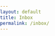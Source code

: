 ```yaml
---
layout: default
title: Inbox
permalink: /inbox/
---
```

<body class="light">
<html lang="en">
<head>
    <meta charset="UTF-8">
    <meta name="viewport" content="width=device-width, initial-scale=1.0">
    <title>Email Message Page</title>
    <style>
        .message {
            border: 1px solid #ccc;
            padding: 10px;
            margin-bottom: 10px;
        }
        .compose-btn {
            background-color: #002147;
            color: white;
            padding: 10px 20px;
            border: 2px solid black;
            cursor: pointer;
            text-decoration: none;
            display: inline-block;
            margin-bottom: 32px;
            border-color: #91976cff;
            border-radius: 25px;
        }
        body {
            font-family: Arial, sans-serif;
            margin: 0;
            padding: 0;
            display: flex;
            flex-direction: column;
            height: 100vh;
        }
        .container {
            display: flex;
            flex: 1;
            gap: 30px; 
        }
        .sidebar {
            width: 30%;
            background-color: #002147ff;
            overflow-y: auto;
            border-radius: 25px;
        }
        .main-content {
            width: 70%;
            padding: 20px;
            overflow-y: auto;
            background-color: #eaeaea;
            border-radius: 25px;
        }
        .email-item {
            padding: 15px;
            border-bottom: 1px solid #ddd;
            cursor: pointer;
        }
        .email-item:hover {
            background-color: #eaeaea;
        }
        .email-content {
            padding: 20px;
            background-color: #eaeaea;
            color: #002147ff;
        }
        .hr
        @media (max-width: 768px) {
            .container {
                flex-direction: column;
            }
            .sidebar, .main-content {
                width: 100%;
            }
        }

    </style>
</head>
<body>
    <h1>Inbox</h1>
    <a href="{{site.baseurl}}/message/"><button class="compose-btn">Compose</button></a>
    <div class="container">
        <div class="sidebar" id="message-list">
            <!-- Add more email items here -->
        </div>
        <div class="main-content">
            <div class="email-content" id="message-content">
                <h2>Email Subject</h2>
                <p>From: Sender Name</p>
                <p>Date: Date and Time</p>
                <hr>
                <p>Email body content goes here...</p>
            </div>
        </div>
    </div>
    <div id="inbox-messages"></div>
    <script>
  window.onload = (event) => {
      console.log("Page is fully loaded");
      let DarkMode = localStorage.getItem('DarkMode');
      DarkMode = (DarkMode === 'true'); // Convert to boolean
      console.log(DarkMode);
      if (DarkMode) {
        document.body.classList.add('dark');
        document.body.classList.remove('light');
      } else {
        document.body.classList.add('light');
        document.body.classList.remove('dark');
      }
    };
        var local = "http://localhost:8911";
        var deployed = "https://jcc.stu.nighthawkcodingsociety.com";
        fetch(deployed + '/api/messages')
        .then(response => response.json())
        .then(data => {
            // Loop through the received data and create HTML elements to display each message
            const messageContent = document.getElementById('message-content');
            const messageList = document.getElementById('message-list');
            data.forEach(message => {
                if(message.to == localStorage.getItem("email")){
                    const listItem = document.createElement('div');
                    listItem.classList.add('email-item');
                    listItem.innerHTML = `
                        <strong>To:</strong> ${message.to}<br>
                        <strong>From:</strong> ${message.from}<br>
                        <strong>Subject:</strong> ${message.subject}<br>
                    `;
                    messageList.appendChild(listItem);
                    listItem.addEventListener('click', () => {
                    messageContent.innerHTML = `
                        <div class="email-content">
                            <h2>${message.subject}</h2>
                            <p>To: ${message.to}</p>
                            <p>From: ${message.from}</p>
                            <hr>
                            <p>${message.content}</p>
                        </div>
                    `;
                });
                }
            });
        })
        .catch(error => {
            console.error('Error fetching data:', error);
        });
    </script>
</body>
</html>
